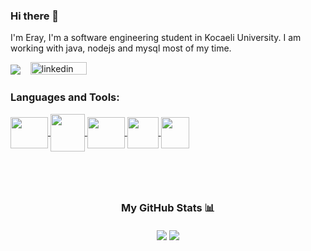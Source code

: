 ### Hi there 👋

<p>I'm Eray, I'm a software engineering student in Kocaeli University. I am working with java, nodejs and mysql most of my time.</p>

![](https://komarev.com/ghpvc/?username=eraysolenkol&color=green)
&nbsp;&nbsp;
 <a href="https://www.linkedin.com/in/eraysolenkol/" rel="nofollow noreferrer">
    <img src="https://img.shields.io/badge/linkedin-%230077B5.svg?style=for-the-badge&logo=linkedin&logoColor=white" width="90" height="20" alt="linkedin">
 </a> 


<h3>Languages and Tools:</p>

<a href="https://www.java.com/">
  <img align="center" src="https://upload.wikimedia.org/wikipedia/en/3/30/Java_programming_language_logo.svg" width="60" height="50" />
</a>
<a href="https://nodejs.org/en/">
  <img align="center" src="https://images.g2crowd.com/uploads/product/image/large_detail/large_detail_f0b606abb6d19089febc9faeeba5bc05/nodejs-development-services.png"  width="55" height=60" />
</a>
<a href="https://www.mysql.com/">
  <img align="center" src="https://cdn-icons-png.flaticon.com/512/5968/5968313.png" width="60" height="50" />
</a>
<a href="https://www.python.org/">
  <img align="center" src="https://upload.wikimedia.org/wikipedia/commons/thumb/c/c3/Python-logo-notext.svg/1024px-Python-logo-notext.svg.png" width="50" height="50"/>
</a>
<a href="http://www.open-std.org/jtc1/sc22/wg14/">
  <img align="center" src="https://upload.wikimedia.org/wikipedia/commons/thumb/1/18/C_Programming_Language.svg/440px-C_Programming_Language.svg.png" width="45" height="50" />
</a>


</br></br>
<h3 style="text-align: center;">My GitHub Stats 📊</p>
<a>
  <img align="center" src="https://github-readme-stats.vercel.app/api/?username=eraysolenkol&show_icons=true&theme=radical&hide=contribs,prs" />
</a>
<a>
  <img align="center" src="https://github-readme-stats.vercel.app/api/top-langs/?username=eraysolenkol&layout=compact&theme=radical" />
</a> 
